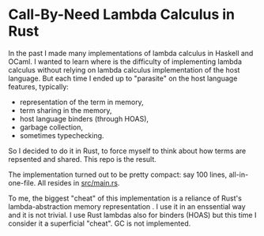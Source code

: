 # Call-By-Need Lambda Calculus in Rust

In the past I made many implementations of lambda calculus in Haskell and OCaml.
I wanted to learn where is the difficulty of implementing lambda calculus without relying on lambda calculus implementation of the host language.
But each time I ended up to "parasite" on the host language features, typically:

- representation of the term in memory,
- term sharing in the memory,
- host language binders (through HOAS),
- garbage collection,
- sometimes typechecking.

So I decided to do it in Rust, to force myself to think about how terms are repsented and shared.
This repo is the result.

The implementation turned out to be pretty compact: say 100 lines, all-in-one-file.
All resides in [src/main.rs](https://github.com/lukaszlew/call-by-need-in-rust/blob/main/src/main.rs).

To me, the biggest "cheat" of this implementation is a reliance of Rust's lambda-abstraction memory representation .
I use it in an enssential way and it is not trivial.
I use Rust lambdas also for binders (HOAS) but this time I consider it a superficial "cheat".
GC is not implemented.
